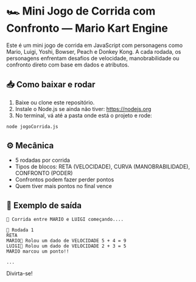 # 🏎️ Mini Jogo de Corrida com Confronto — Mario Kart Engine

Este é um mini jogo de corrida em JavaScript com personagens como Mario, Luigi, Yoshi, Bowser, Peach e Donkey Kong. A cada rodada, os personagens enfrentam desafios de velocidade, manobrabilidade ou confronto direto com base em dados e atributos.

## 📥 Como baixar e rodar

1. Baixe ou clone este repositório.
2. Instale o Node.js se ainda não tiver: https://nodejs.org
3. No terminal, vá até a pasta onde está o projeto e rode:
```bash
node jogoCorrida.js
```

## ⚙️ Mecânica

- 5 rodadas por corrida
- Tipos de blocos: RETA (VELOCIDADE), CURVA (MANOBRABILIDADE), CONFRONTO (PODER)
- Confrontos podem fazer perder pontos
- Quem tiver mais pontos no final vence

## 👾 Exemplo de saída

```
🏁 Corrida entre MARIO e LUIGI começando....

🏁 Rodada 1
RETA
MARIO🎲 Rolou um dado de VELOCIDADE 5 + 4 = 9
LUIGI🎲 Rolou um dado de VELOCIDADE 2 + 3 = 5
MARIO marcou um ponto!!

...
```

Divirta-se!
